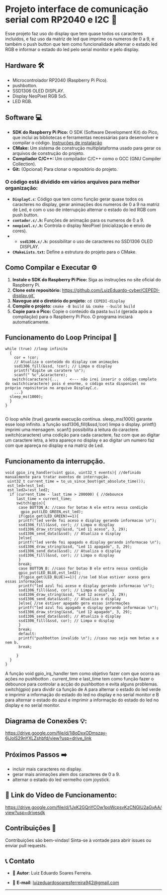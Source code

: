 # Projeto interface de comunicação serial com RP2040 e I2C 🚀

Esse projeto faz uso do display que tem quase todos os caracteres incluidos, e faz uso da matriz de led que imprime os numeros de 0 a 9, e também o push button que tem como funcionalidade alternar o estado led RGB e informar o estado do led pelo serial monitor e pelo display.

## Hardware 🛠️

- Microcontrolador RP2040 (Raspberry Pi Pico).
- pushbotton.
- SSD1306 OLED DISPLAY.
- Display NeoPixel RGB 5x5.
- LED RGB.

## Software 💻

* **SDK do Raspberry Pi Pico:** O SDK (Software Development Kit) do Pico, que inclui as bibliotecas e ferramentas necessárias para desenvolver e compilar o código. [Instruções de instalação](https://www.raspberrypi.com/documentation/pico/getting-started/)
* **CMake:** Um sistema de construção multiplataforma usado para gerar os arquivos de construção do projeto.
* **Compilador C/C++:**  Um compilador C/C++ como o GCC (GNU Compiler Collection).
* **Git:** (Opcional) Para clonar o repositório do projeto.


### O código está dividido em vários arquivos para melhor organização:

- **`DisplayC.c`**: Código que tem como função gerar quase todos os caracteres no display, gerar animações dos numeros de 0 a 9 na matriz de Led, e com o uso de interrupção alternar o estado do led RGB com push button.
- **`contador.c/.h`:** Funções de animação para os numeros de 0 a 9.
- **`neopixel.c/.h`:** Controla o display NeoPixel (inicialização e envio de cores).
- - **`ssd1306.c/.h`:** possibilitar o uso de caracteres no SSD1306 OLED DISPLAY.
- **`CMakeLists.txt`:** Define a estrutura do projeto para o CMake.



## Como Compilar e Executar ⚙️

1. **Instale o SDK do Raspberry Pi Pico:** Siga as instruções no site oficial do Raspberry Pi.
2. **Clone este repositório:** https://github.com/LuizEduardo-cyber/CEPEDI-display.git`
3. **Navegue até o diretório do projeto:** `cd CEPEDI-display`
4. **Compile o projeto:** `cmake -B build && cmake --build build`
5. **Copie para o Pico:** Copie o conteúdo da pasta `build` (gerada após a compilação) para o Raspberry Pi Pico. O programa iniciará automaticamente.


## Funcionamento do Loop Principal 🔄 
```
while (true) //loop infinito
  {
    cor = !cor;
    // Atualiza o conteúdo do display com animações
    ssd1306_fill(&ssd, !cor); // Limpa o display
    printf("digite um caratere \n");
    scanf(" %c",&caractere);
   switch(caractere){...     <--- não irei inserir o código completo do switch(caractere) pois é enorme, o código esta disponivel no próprio repósitorio no arquivo DisplayC.c.
    ...}
  sleep_ms(1000);
  }
}
   
  ```
O loop while (true) garante execução contínua. sleep_ms(1000) garante esse loop infinito. a função ssd1306_fill(&ssd,!cor) limpa o display. printf() imprimi uma mensagem. scanf() possibilita a leitura do caractere. switch(caractere) uma codição para cada caractere, faz com que ao digitar um caractere letra, a letra apareçe no display e ao digitar um numero faz com que apareça no display e na matriz de Led.
## Funcionamento da interrupção.
```
void gpio_irq_handler(uint gpio, uint32_t events){ //definido manualmente para tratar eventos de interrupção.
 uint32_t current_time = to_us_since_boot(get_absolute_time());
 est_led=!est_led;
 est_led2=!est_led2;
  if (current_time - last_time > 200000) { //debounce
     last_time = current_time;
     switch(gpio){
      case BUTTON_A: //caso for botao A ele entra nessa condição
       gpio_put(LED_GREEN,est_led);
      if(gpio_get(LED_GREEN)==1){
      printf("led verde foi aceso e display gerando informacao \n");
      ssd1306_fill(&ssd, cor); // Limpa o display
      ssd1306_draw_string(&ssd, "Led 11 aceso", 3, 29);
      ssd1306_send_data(&ssd); // Atualiza o display
      }else{
      printf("led verde foi apagado e display gerando informacao \n");
      ssd1306_draw_string(&ssd, "Led 11 apagado", 3, 29);
      ssd1306_send_data(&ssd); // Atualiza o display
      ssd1306_fill(&ssd, cor); // Limpa o display
      }
      break;
      case BUTTON_B: //caso for botao B ele entra nessa condição
      gpio_put(LED_BLUE,est_led2);
      if(gpio_get(LED_BLUE)==1){ //se led blue estiver aceso gera essas informações
      printf("led azul foi aceso e display gerando informacao \n");
      ssd1306_fill(&ssd, cor); // Limpa o display
      ssd1306_draw_string(&ssd, "Led 12 aceso", 3, 29);
      ssd1306_send_data(&ssd); // Atualiza o display
      }else{ //se estiver apagado gera essas informações
      printf("led azul foi apagado e display gerando informacao \n");
      ssd1306_draw_string(&ssd, "Led 12 apagado", 3, 29);
      ssd1306_send_data(&ssd); // Atualiza o display
      ssd1306_fill(&ssd, cor); // Limpa o display
      }
      break;
      default:
      printf("pushbotton invalido \n"); //caso nao seja nem botao a e nem b.
      break;

     }
  }
}

  ```
A função void gpio_irq_handler tem como objetivo fazer com que ocorra as ações no pushbotton . current_time e last_time tem como função fazer o debounce para controlar a acção do pushbotton e evita alguns problemas. switch(gpio) para dividir ca função de A para alternar o estado do led verde e imprimir a informação do estado do led no display e no serial monitor e B  para alternar o estado do azul e imprimir a informação do estado do led no display e no serial monitor. 
## Diagrama de Conexões 💡:

https://drive.google.com/file/d/1i8oDxxODmszay-6jJolS29nYXLZshbfd/view?usp=drive_link

## Próximos Passos ➡️

- incluir mais caracteres no display.
- gerar mais animações alem dos caracteres de 0 a 9.
- alternar o estado do led vermelho com joystick.
  
 ## 🔗 Link do Vídeo de Funcionamento:
 https://drive.google.com/file/d/1JxK2GQnYCOw1poWcpsvKzCNGIU2aGyAA/view?usp=drivesdk

 ## Contribuições 🤝

Contribuições são bem-vindas! Sinta-se à vontade para abrir issues ou enviar pull requests.

## 📞 Contato

- 👤 **Autor**: Luiz Eduardo Soares Ferreira.
 
- 📧 **E-mail**: luizeduardosoaresferreira942@gmail.com 

--- 

